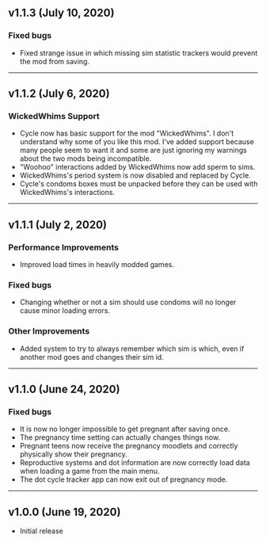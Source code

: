 ## v1.1.3 (July 10, 2020)

### Fixed bugs
- Fixed strange issue in which missing sim statistic trackers would prevent the mod from saving.

______________________________

## v1.1.2 (July 6, 2020)

### WickedWhims Support
- Cycle now has basic support for the mod "WickedWhims". I don't understand why some of you like this mod. I've added support because many people seem to want it and some are just ignoring my warnings about the two mods being incompatible.
- "Woohoo" interactions added by WickedWhims now add sperm to sims.
- WickedWhims's period system is now disabled and replaced by Cycle.
- Cycle's condoms boxes must be unpacked before they can be used with WickedWhims's interactions.

______________________________

## v1.1.1 (July 2, 2020)

### Performance Improvements
- Improved load times in heavily modded games.

### Fixed bugs
- Changing whether or not a sim should use condoms will no longer cause minor loading errors.

### Other Improvements
- Added system to try to always remember which sim is which, even if another mod goes and changes their sim id.

______________________________

## v1.1.0 (June 24, 2020)

### Fixed bugs
- It is now no longer impossible to get pregnant after saving once.
- The pregnancy time setting can actually changes things now.
- Pregnant teens now receive the pregnancy moodlets and correctly physically show their pregnancy.
- Reproductive systems and dot information are now correctly load data when loading a game from the main menu.
- The dot cycle tracker app can now exit out of pregnancy mode.

______________________________

## v1.0.0 (June 19, 2020)
 - Initial release
